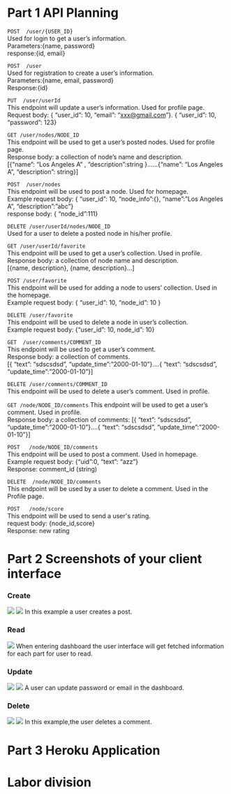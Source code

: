 # Part 1 API Planning #

`POST  /user/{USER_ID}` <br />
Used for login to get a user’s information. <br />
Parameters:{name, password} <br />
response:{id, email} <br />

`POST  /user` \
Used for registration to create a user’s information.\
Parameters:{name, email, password}\
Response:{id}

`PUT  /user/userId`\
This endpoint will update a user’s information. Used for profile page.\
Request body: { “user_id”: 10, “email”: “xxx@gmail.com”}. { “user_id”: 10, “password”: 123}

`GET /user/nodes/NODE_ID`\
This endpoint will be used to get a user’s posted nodes. Used for profile page.\
Response body: a collection of node’s name and description.\
 [{“name”: “Los Angeles A” , “description”:string }……{“name”: “Los Angeles A”, “description”: string}]
 
`POST  /user/nodes`\
This endpoint will be used to post a node. Used for homepage.\
Example request body: { “user_id”: 10, “node_info”:{}, “name”:”Los Angeles A”, “description”:”abc”}\
response body: { “node_id”:111}

`DELETE /user/userId/nodes/NODE_ID`\
Used for a user to delete a posted node in his/her profile.

`GET /user/userId/favorite`\
This endpoint will be used to get a user’s collection. Used in profile.\
Response body: a collection of node name and description.\
[{name, description}, {name, description}…]

`POST /user/favorite`\
This endpoint will be used for adding a node to users’ collection. Used in the homepage.\
Example request body: { “user_id”: 10, “node_id”: 10  }

`DELETE /user/favorite`\
This endpoint will be used to delete a node in user’s collection.\
Example request body: {“user_id”: 10,  node_id”: 10}

`GET  /user/comments/COMMENT_ID`\
This endpoint will be used to get a user’s comment.\
Response body: a collection of comments.\
[{ “text”: “sdscsdsd”, “update_time”:”2000-01-10”}….{ “text”: “sdscsdsd”, “update_time”:”2000-01-10”}]

`DELETE /user/comments/COMMENT_ID`\
This endpoint will be used to delete a user’s comment. Used in profile.

`GET /node/NODE_ID/comments`
This endpoint will be used to get a user’s comment. Used in profile.\
Response body: a collection of comments: [{ “text”: “sdscsdsd”, “update_time”:”2000-01-10”}….{ “text”: “sdscsdsd”, “update_time”:”2000-01-10”}]

`POST   /node/NODE_ID/comments`\
This endpoint will be used to post a comment. Used in homepage.\
Example request body: {“uid”:0, “text”: “azz”} \
Response: comment_id (string)

`DELETE  /node/NODE_ID/comments`\
This endpoint will be used by a user to delete a comment. Used in the Profile page.

`POST   /node/score`\
This endpoint will be used to send a user's rating.\
request body: {node_id,score}\
Response: new rating

# Part 2 Screenshots of your client interface 
### Create
![](imgs/c1.png)
![](imgs/c2.png)
In this example a user creates a post.
### Read
![](imgs/profile.jpg)
When entering dashboard the user interface will get fetched information for each part for user to read.
### Update 
![](imgs/ud1.png)
![](imgs/ud2.png)
A user can update password or email in the dashboard.
### Delete 
![](imgs/del1.png)
![](imgs/del2.png)
In this example,the user deletes a comment.

# Part 3 Heroku Application

# Labor division
